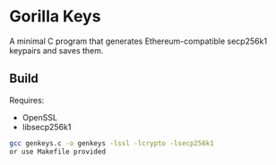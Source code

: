 # Gorilla Keys

A minimal C program that generates Ethereum-compatible secp256k1 keypairs and saves them.

## Build

Requires:
- OpenSSL
- libsecp256k1

```bash
gcc genkeys.c -o genkeys -lssl -lcrypto -lsecp256k1
or use Makefile provided